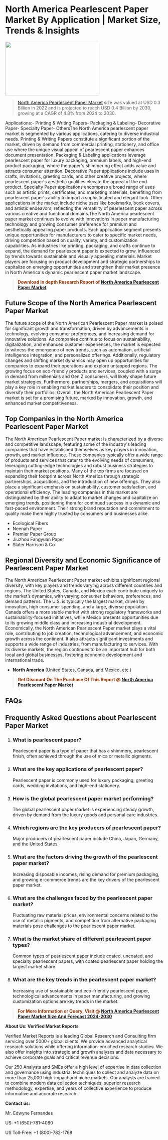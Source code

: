 <p><h1>North America Pearlescent Paper Market By Application | Market Size, Trends & Insights</h1><p><img class="aligncenter size-medium wp-image-105565" src="https://ffe5etoiles.com/wp-content/uploads/2025/01/MST7-300x171.png" alt="" width="300" height="171" /></p><blockquote><p><a href="https://www.verifiedmarketreports.com/download-sample/?rid=641256&utm_source=Github-NA&utm_medium=377" target="_blank">North America Pearlescent Paper Market</a> size was valued at USD 0.3 Billion in 2022 and is projected to reach USD 0.4 Billion by 2030, growing at a CAGR of 4.8% from 2024 to 2030.</p></blockquote>Applications:- Printing & Writing Papers- Packaging & Labeling- Decorative Paper- Specialty Paper- OthersThe North America pearlescent paper market is segmented by various applications, catering to diverse industrial needs. Printing & Writing Papers constitute a significant portion of the market, driven by demand from commercial printing, stationery, and office use where the unique visual appeal of pearlescent paper enhances document presentation. Packaging & Labeling applications leverage pearlescent paper for luxury packaging, premium labels, and high-end product packaging, where the paper's shimmering effect adds value and attracts consumer attention. Decorative Paper applications include uses in crafts, invitations, greeting cards, and other creative projects, where pearlescent paper's aesthetic qualities elevate the appeal of the end product. Specialty Paper applications encompass a broad range of uses such as artistic prints, certificates, and marketing materials, benefiting from pearlescent paper's ability to impart a sophisticated and elegant look. Other applications in the market include niche uses like bookmarks, book covers, and artistic endeavors, reflecting the versatility of pearlescent paper across various creative and functional domains.The North America pearlescent paper market continues to evolve with innovations in paper manufacturing technology and growing consumer preference for premium and aesthetically appealing paper products. Each application segment presents unique opportunities for manufacturers to cater to specific market needs, driving competition based on quality, variety, and customization capabilities. As industries like printing, packaging, and crafts continue to expand, the demand for pearlescent paper is expected to grow, influenced by trends towards sustainable and visually appealing materials. Market players are focusing on product development and strategic partnerships to capitalize on emerging opportunities and strengthen their market presence in North America's dynamic pearlescent paper market landscape.</p><blockquote><p><span style="color: #993300;"><strong>Download In depth Research Report of <a href="https://www.verifiedmarketreports.com/download-sample/?rid=641256&utm_source=Github-NA&utm_medium=377">North America Pearlescent Paper Market</a></strong></span></p></blockquote><h2>Future Scope of the North America Pearlescent Paper Market</h2><p>The future scope of the North American Pearlescent Paper market is poised for significant growth and transformation, driven by advancements in technology, evolving consumer preferences, and increasing demand for innovative solutions. As companies continue to focus on sustainability, digitalization, and enhanced customer experiences, the market is expected to witness the emergence of new trends, such as automation, artificial intelligence integration, and personalized offerings. Additionally, regulatory changes and shifting market dynamics may open up opportunities for companies to expand their operations and explore untapped regions. The growing focus on eco-friendly products and services, coupled with a surge in demand from millennials and Gen Z consumers, will likely shape future market strategies. Furthermore, partnerships, mergers, and acquisitions will play a key role in enabling market leaders to consolidate their position and diversify their portfolios. Overall, the North American Pearlescent Paper market is set for a promising future, marked by innovation, growth, and enhanced market competitiveness.</p><h2>Top Companies in the North America Pearlescent Paper Market</h2><p>The North American Pearlescent Paper market is characterized by a diverse and competitive landscape, featuring some of the industry's leading companies that have established themselves as key players in innovation, growth, and market influence. These companies typically offer a wide range of products and services that cater to the evolving needs of consumers, leveraging cutting-edge technologies and robust business strategies to maintain their market positions. Many of the top firms are focused on expanding their footprint across North America through strategic partnerships, acquisitions, and the introduction of new offerings. They also place a significant emphasis on sustainability, customer satisfaction, and operational efficiency. The leading companies in this market are distinguished by their ability to adapt to market changes and capitalize on emerging trends, positioning them for continued success in a dynamic and fast-paced environment. Their strong brand reputation and commitment to quality make them highly trusted by consumers and businesses alike.</p><p><ul><li>Ecological Fibers </li><li> Neenah Paper </li><li> Premier Paper Group </li><li> Jiuzhou Fangyuan Paper </li><li> Slater Harrison & Co</li></ul></p><h2>Regional Diversity and Economic Significance of Pearlescent Paper Market</h2><p>The North American Pearlescent Paper market exhibits significant regional diversity, with key players and trends varying across different countries and regions. The United States, Canada, and Mexico each contribute uniquely to the market’s dynamics, with varying consumer behaviors, preferences, and demand patterns. The U.S. is typically the largest market, driven by innovation, high consumer spending, and a large, diverse population. Canada offers a more stable market with strong regulatory frameworks and sustainability-focused initiatives, while Mexico presents opportunities due to its growing middle class and increasing industrial development. Economically, the North American Pearlescent Paper market plays a vital role, contributing to job creation, technological advancement, and economic growth across the continent. It also attracts significant investments and supports a wide range of industries, from manufacturing to services. With its diverse markets, the region continues to be an important hub for both local and global businesses, fostering economic development and international trade.</p><ul> <li><strong>North America</strong> (United States, Canada, and Mexico, etc.)</li></ul><blockquote><p><span style="color: #993300;"><strong>Get Discount On The Purchase Of This Report @ <a href="https://www.verifiedmarketreports.com/ask-for-discount/?rid=641256&utm_source=Github-NA&utm_medium=377">North America Pearlescent Paper Market</a></strong></span></p></blockquote><h2>FAQs</h2><p> <h2>Frequently Asked Questions about Pearlescent Paper Market</h1> <ol> <li> <h3>What is pearlescent paper?</div><div></h3> <p>Pearlescent paper is a type of paper that has a shimmery, pearlescent finish, often achieved through the use of mica or metallic pigments.</p> </li> <li> <h3>What are the key applications of pearlescent paper?</div><div></h3> <p>Pearlescent paper is commonly used for luxury packaging, greeting cards, wedding invitations, and high-end stationery.</p> </li> <li> <h3>How is the global pearlescent paper market performing?</div><div></h3> <p>The global pearlescent paper market is experiencing steady growth, driven by demand from the luxury goods and personal care industries.</p> </li> <li> <h3>Which regions are the key producers of pearlescent paper?</div><div></h3> <p>Major producers of pearlescent paper include China, Japan, Germany, and the United States.</p> </li> <li> <h3>What are the factors driving the growth of the pearlescent paper market?</div><div></h3> <p>Increasing disposable incomes, rising demand for premium packaging, and growing e-commerce trends are the key drivers of the pearlescent paper market.</p> </li> <li> <h3>What are the challenges faced by the pearlescent paper market?</div><div></h3> <p>Fluctuating raw material prices, environmental concerns related to the use of metallic pigments, and competition from alternative packaging materials pose challenges to the pearlescent paper market.</p> </li> <li> <h3>What is the market share of different pearlescent paper types?</div><div></h3> <p>Common types of pearlescent paper include coated, uncoated, and specialty pearlescent papers, with coated pearlescent paper holding the largest market share.</p> </li> <li> <h3>What are the key trends in the pearlescent paper market?</div><div></h3> <p>Increasing use of sustainable and eco-friendly pearlescent paper, technological advancements in paper manufacturing, and growing customization options are key trends in the market.</p> </li> </ol> </body> </html></p><blockquote><p><span style="color: #993300;"><strong>For More Information or Query, Visit @ <a href="https://www.verifiedmarketreports.com/product/pearlescent-paper-market/">North America Pearlescent Paper Market Size And Forecast 2024-2030</a></strong></span></p></blockquote><p><strong>About Us: Verified Market Reports</strong></p><p>Verified Market Reports is a leading Global Research and Consulting firm servicing over 5000+ global clients. We provide advanced analytical research solutions while offering information-enriched research studies. We also offer insights into strategic and growth analyses and data necessary to achieve corporate goals and critical revenue decisions.</p><p>Our 250 Analysts and SMEs offer a high level of expertise in data collection and governance using industrial techniques to collect and analyze data on more than 25,000 high-impact and niche markets. Our analysts are trained to combine modern data collection techniques, superior research methodology, expertise, and years of collective experience to produce informative and accurate research.</p><p><strong>Contact us:</strong></p><p>Mr. Edwyne Fernandes</p><p>US: +1 (650)-781-4080</p><p>US Toll-Free: +1 (800)-782-1768</p>

